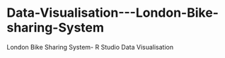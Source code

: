 # Data-Visualisation---London-Bike-sharing-System
London Bike Sharing System- R Studio Data Visualisation
